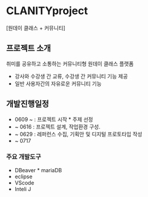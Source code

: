 # CLANITYproject
[원데이 클래스 + 커뮤니티]

## 프로젝트 소개
취미를 공유하고 소통하는 커뮤니티형 원데이 클래스 플랫폼
- 강사와 수강생 간 교류, 수강생 간 커뮤니티 기능 제공
- 일반 사용자간의 자유로운 커뮤니티 기능

## 개발진행일정
- 0609 ~ : 프로젝트 시작 * 주제 선정
- ~ 0616 : 프로젝트 설계, 작업환경 구성.
- ~ 0629 : 레퍼런스 수집, 기획안 및 디지털 프로토타입 작성
- ~ 0717 

### 
### 주요 개발도구
- DBeaver * mariaDB
- eclipse
- VScode
- Inteli J
